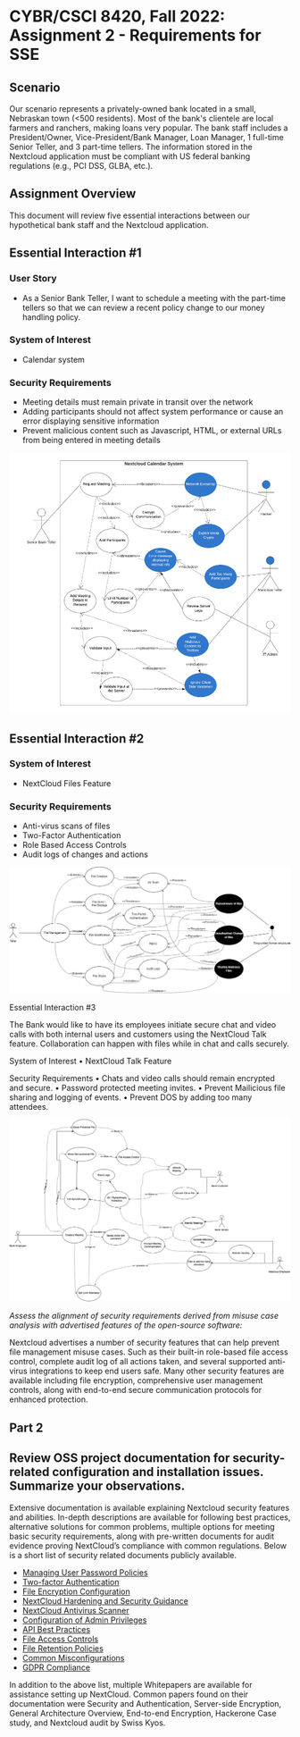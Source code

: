 # CYBR/CSCI 8420, Fall 2022: Assignment 2 - Requirements for SSE


Scenario
-
Our scenario represents a privately-owned bank located in a small, Nebraskan town (<500 residents). Most of the bank's clientele are local farmers and ranchers, making loans very popular. The bank staff includes a President/Owner, Vice-President/Bank Manager, Loan Manager, 1 full-time Senior Teller, and 3 part-time tellers. The information stored in the Nextcloud application must be compliant with US federal banking regulations (e.g., PCI DSS, GLBA, etc.).


Assignment Overview
-
This document will review five essential interactions between our hypothetical bank staff and the Nextcloud application.


Essential Interaction #1
-

### User Story

- As a Senior Bank Teller, I want to schedule a meeting with the part-time tellers so that we can review a recent policy change to our money handling policy.

### System of Interest

- Calendar system

### Security Requirements

- Meeting details must remain private in transit over the network
- Adding participants should not affect system performance or cause an error displaying sensitive information
- Prevent malicious content such as Javascript, HTML, or external URLs from being entered in meeting details  

![JSAssignment2](https://github.com/unosec/project/blob/main/images/JSAssignment2.png)

Essential Interaction #2
-

### System of Interest

- NextCloud Files Feature

### Security Requirements

- Anti-virus scans of files
- Two-Factor Authentication
- Role Based Access Controls 
- Audit logs of changes and actions

![JSAssignment2](https://github.com/unosec/project/blob/main/images/FileManagementMisUseCase.drawio.png)


Essential Interaction #3

The Bank would like to have its employees initiate secure chat and video calls with both internal users and customers using the NextCloud Talk feature. Collaboration can happen with files while in chat and calls securely. 

System of Interest
•	NextCloud Talk Feature

Security Requirements
•	Chats and video calls should remain encrypted and secure.
•	Password protected meeting invites.
•	Prevent Mailicious file sharing and logging of events.
•	Prevent DOS by adding too many attendees.

![image](https://github.com/unosec/project/blob/main/images/NextCloudTalk.png)



*Assess the alignment of security requirements derived from misuse case analysis with advertised features of the open-source software:*

Nextcloud advertises a number of security features that can help prevent file management misuse cases. Such as their built-in role-based file access control, complete audit log of all actions taken, and several supported anti-virus integrations to keep end users safe. Many other security features are available including file encryption, comprehensive user management controls, along with end-to-end secure communication protocols for enhanced protection. 

Part 2 
-

Review OSS project documentation for security-related configuration and installation issues. Summarize your observations.
-

Extensive documentation is available explaining Nextcloud security features and abilities. In-depth descriptions are available for following best practices, alternative solutions for common problems, multiple options for meeting basic security requirements, along with pre-written documents for audit evidence proving NextCloud’s compliance with common regulations. Below is a short list of security related documents publicly available. 

- [Managing User Password Policies](https://docs.nextcloud.com/server/latest/admin_manual/configuration_user/user_password_policy.html)
- [Two-factor Authentication](https://docs.nextcloud.com/server/latest/admin_manual/configuration_user/two_factor-auth.html)
- [File Encryption Configuration](https://docs.nextcloud.com/server/latest/admin_manual/configuration_files/encryption_configuration.html)
- [NextCloud Hardening and Security Guidance](https://docs.nextcloud.com/server/latest/admin_manual/installation/harden_server.html)
- [NextCloud Antivirus Scanner](https://docs.nextcloud.com/server/latest/admin_manual/configuration_server/antivirus_configuration.html)
- [Configuration of Admin Privileges](https://docs.nextcloud.com/server/latest/admin_manual/configuration_server/admin_delegation_configuration.html) 
- [API Best Practices](https://docs.nextcloud.com/server/latest/admin_manual/apps_management.html#using-private-api)
- [File Access Controls](https://docs.nextcloud.com/server/latest/admin_manual/file_workflows/access_control.html)
- [File Retention Policies](https://docs.nextcloud.com/server/latest/admin_manual/file_workflows/retention.html)
- [Common Misconfigurations](https://docs.nextcloud.com/server/latest/admin_manual/file_workflows/retention.html#common-misconfigurations)
- [GDPR Compliance](https://docs.nextcloud.com/server/latest/admin_manual/gdpr/cookies.html)

In addition to the above list, multiple Whitepapers are available for assistance setting up NextCloud. Common papers found on their documentation were Security and Authentication, Server-side Encryption, General Architecture Overview, End-to-end Encryption, Hackerone Case study, and Nextcloud audit by Swiss Kyos.
